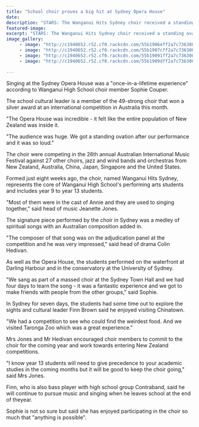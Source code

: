 ```yaml
---
title: "School choir proves a big hit at Sydney Opera House"
date: 
description: "STARS: The Wanganui Hits Sydney choir received a standing ovation at the Sydney Opera House, from Wanganui Chronicle article on 24/7/15..."
featured-image: 
excerpt: "STARS: The Wanganui Hits Sydney choir received a standing ovation at the Sydney Opera House, from Wanganui Chronicle article on 24/7/15..."
image_gallery:
     - image: "http://c1940652.r52.cf0.rackcdn.com/55b1906eff2a7c7363000038/Choir-close-up-sydney-july-2015.gif"
     - image: "http://c1940652.r52.cf0.rackcdn.com/55b1907cff2a7c736300003a/Choir-close-up-no-2-sydney-july-2015.gif"
     - image: "http://c1940652.r52.cf0.rackcdn.com/55b19091ff2a7c736300003c/Choir-distant-sydney-july-2015.gif"
     - image: "http://c1940652.r52.cf0.rackcdn.com/55b1909dff2a7c736300003e/Choir-distant-hands-raised-sydney-july-2015.gif"
    
---
```


<p>Singing at the Sydney Opera House was a "once-in-a-lifetime experience" according to Wanganui High School choir member Sophie Couper.</p>
<p>The school cultural leader is a member of the 49-strong choir that won a silver award at an international competition in Australia this month.</p>
<p>"The Opera House was incredible - it felt like the entire population of New Zealand was inside it.</p>
<p>"The audience was huge. We got a standing ovation after our performance and it was so loud."</p>
<p>The choir were competing in the 26th annual Australian International Music Festival against 27 other choirs, jazz and wind bands and orchestras from New Zealand, Australia, China, Japan, Singapore and the United States.</p>
<p>Formed just eight weeks ago, the choir, named Wanganui Hits Sydney, represents the core of Wanganui High School's performing arts students and includes year 9 to year 13 students.</p>
<p>"Most of them were in the cast of Annie and they are used to singing together," said head of music Jeanette Jones.</p>
<p>The signature piece performed by the choir in Sydney was a medley of spiritual songs with an Australian composition added in.</p>
<p>"The composer of that song was on the adjudication panel at the competition and he was very impressed," said head of drama Colin Hedivan.</p>
<p>As well as the Opera House, the students performed on the waterfront at Darling Harbour and in the conservatory at the University of Sydney.</p>
<p>"We sang as part of a massed choir at the Sydney Town Hall and we had four days to learn the song - it was a fantastic experience and we got to make friends with people from the other groups," said Sophie.</p>
<p>In Sydney for seven days, the students had some time out to explore the sights and cultural leader Finn Brown said he enjoyed visiting Chinatown.</p>
<p>"We had a competition to see who could find the weirdest food. And we visited Taronga Zoo which was a great experience."</p>
<p>Mrs Jones and Mr Hedivan encouraged choir members to commit to the choir for the coming year and work towards entering New Zealand competitions.</p>
<p>"I know year 13 students will need to give precedence to your academic studies in the coming months but it will be good to keep the choir going," said Mrs Jones.</p>
<p>Finn, who is also bass player with high school group Contraband, said he will continue to pursue music and singing when he leaves school at the end of theyear.</p>
<p>Sophie is not so sure but said she has enjoyed participating in the choir so much that "anything is possible".</p>

